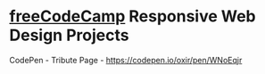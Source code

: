 # <a href="https://freecodecamp.org/" target="_blank">freeCodeCamp<a> Responsive Web Design Projects

CodePen - Tribute Page - https://codepen.io/oxir/pen/WNoEqjr
